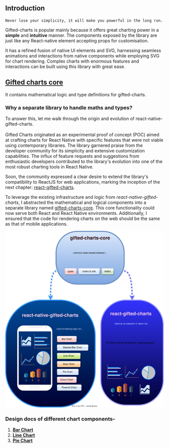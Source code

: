 ## Introduction

```
Never lose your simplicity, it will make you powerful in the long run.
```

Gifted-charts is popular mainly because it offers great charting power in a **simple** and **intuitive** manner. The components exposed by the library are just like any React-native element accepting props for customisation.<br />

It has a refined fusion of native UI elements and SVG, harnessing seamless animations and interactions from native components while employing SVG for chart rendering.
Complex charts with enormous features and interactions can be built using this library with great ease.

## [Gifted charts core](https://github.com/Abhinandan-Kushwaha/gifted-charts-core)

It contains mathematical logic and type definitions for gifted-charts.

### Why a separate library to handle maths and types?

To answer this, let me walk through the origin and evolution of react-native-gifted-charts. <br /> <br />
Gifted Charts originated as an experimental proof of concept (POC) aimed at crafting charts for React Native with specific features that were not viable using contemporary libraries. The library garnered praise from the developer community for its simplicity and extensive customization capabilities. The influx of feature requests and suggestions from enthusiastic developers contributed to the library's evolution into one of the most robust charting tools in React Native. <br />

Soon, the community expressed a clear desire to extend the library's compatibility to ReactJS for web applications, marking the inception of the next chapter: [react-gifted-charts](https://github.com/Abhinandan-Kushwaha/react-gifted-charts).

To leverage the existing infrastructure and logic from _react-native-gifted-charts_, I abstracted the mathematical and logical components into a separate library named [gifted-charts-core](https://www.npmjs.com/package/gifted-charts-core). This core functionality could now serve both React and React Native environments. Additionally, I ensured that the code for rendering charts on the web should be the same as that of mobile applications.

!['Gifted-charts architecture'](gifted-charts-architecture.drawio.svg)

### Design docs of different chart components- 

1. **[Bar Chart](BarChart/index.md)**
2. **[Line Chart](LineChart/index.md)**
2. **[Pie Chart](PieChart/index.md)**
